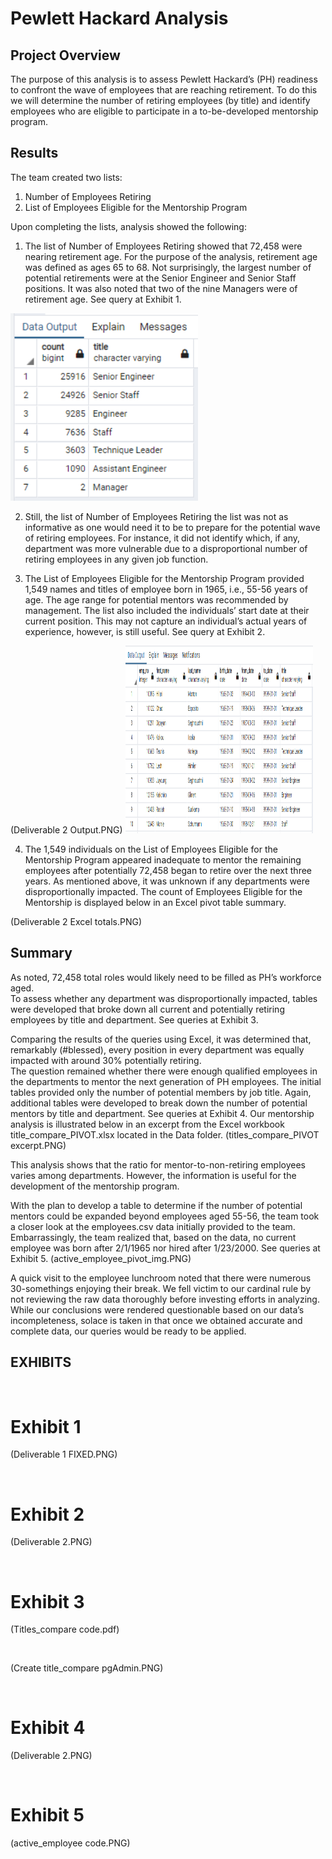 # Pewlett Hackard Analysis

## Project Overview

The purpose of this analysis is to assess Pewlett Hackard’s (PH) readiness to confront the wave of employees that are reaching retirement.  To do this we will determine the number of retiring employees (by title) and identify employees who are eligible to participate in a to-be-developed mentorship program.

## Results

The team created two lists:
1.	Number of Employees Retiring
2.	List of Employees Eligible for the Mentorship Program

Upon completing the lists, analysis showed the following:

1.	The list of Number of Employees Retiring showed that 72,458 were nearing retirement age.  For the purpose of the analysis, retirement age was defined as ages 65 to 68. Not surprisingly, the largest number of potential retirements were at the Senior Engineer and Senior Staff positions.  It was also noted that two of the nine Managers were of retirement age. See query at Exhibit 1.

<img src="https://github.com/honoruru/Pewlett-Hackard-Analysis/blob/main/Challenge%20Images/Deliverable%201%20Output.PNG" width="300" height="300" />

2.	Still, the list of Number of Employees Retiring the list was not as informative as one would need it to be to prepare for the potential wave of retiring employees.  For instance, it did not identify which, if any, department was more vulnerable due to a disproportional number of retiring employees in any given job function. 

3.	The List of Employees Eligible for the Mentorship Program provided 1,549 names and titles of employee born in 1965, i.e., 55-56 years of age.  The age range for potential mentors was recommended by management.  The list also included the individuals’ start date at their current position.  This may not capture an individual’s actual years of experience, however, is still useful. See query at Exhibit 2.

(Deliverable 2 Output.PNG)
<img src="https://github.com/honoruru/Pewlett-Hackard-Analysis/blob/main/Challenge%20Images/Deliverable%202%20Output.PNG" width="300" height="300" />
 

4.	The 1,549 individuals on the List of Employees Eligible for the Mentorship Program appeared inadequate to mentor the remaining employees after potentially 72,458 began to retire over the next three years.  As mentioned above, it was unknown if any departments were disproportionally impacted.  The count of Employees Eligible for the Mentorship is displayed below in an Excel pivot table summary.

(Deliverable 2 Excel totals.PNG)
 


## Summary
As noted, 72,458 total roles would likely need to be filled as PH’s workforce aged.  
To assess whether any department was disproportionally impacted, tables were developed that broke down all current and potentially retiring employees by title and department.  See queries at Exhibit 3.

Comparing the results of the queries using Excel, it was determined that, remarkably (#blessed), every position in every department was equally impacted with around 30% potentially retiring.  
The question remained whether there were enough qualified employees in the departments to mentor the next generation of PH employees.  The initial tables provided only the number of potential members by job title.  Again, additional tables were developed to break down the number of potential mentors by title and department.  See queries at Exhibit 4.
Our mentorship analysis is illustrated below in an excerpt from the Excel workbook title_compare_PIVOT.xlsx located in the Data folder.
(titles_compare_PIVOT excerpt.PNG)
 
This analysis shows that the ratio for mentor-to-non-retiring employees varies among departments.  However, the information is useful for the development of the mentorship program.

With the plan to develop a table to determine if the number of potential mentors could be expanded beyond employees aged 55-56, the team took a closer look at the employees.csv data initially provided to the team.  Embarrassingly, the team realized that, based on the data, no current employee was born after 2/1/1965 nor hired after 1/23/2000.  See queries at Exhibit 5.
(active_employee_pivot_img.PNG)
 

A quick visit to the employee lunchroom noted that there were numerous 30-somethings enjoying their break.  We fell victim to our cardinal rule by not reviewing the raw data thoroughly before investing efforts in analyzing. While our conclusions were rendered questionable based on our data’s incompleteness, solace is taken in that once we obtained accurate and complete data, our queries would be ready to be applied.  

## EXHIBITS

 
# Exhibit 1
(Deliverable 1 FIXED.PNG)
 
 
# Exhibit 2
(Deliverable 2.PNG)
 

 
# Exhibit 3
(Titles_compare code.pdf)
     
 

(Create title_compare pgAdmin.PNG)
 
 
# Exhibit 4
(Deliverable 2.PNG)
 
 
# Exhibit 5
(active_employee code.PNG)
 
